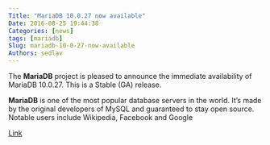 ```yaml
---
Title: "MariaDB 10.0.27 now available"
Date: 2016-08-25 19:44:38
Categories: [news]
tags: [mariadb]
Slug: mariadb-10-0-27-now-available
Authors: sedlav
---
```


The **MariaDB** project is pleased to announce the immediate availability of MariaDB 10.0.27. This is a Stable (GA) release.

**MariaDB** is one of the most popular database servers in the world. It’s made by the original developers of MySQL and guaranteed to stay open source. Notable users include Wikipedia, Facebook and Google

[Link](https://mariadb.com/kb/en/mariadb/mariadb-10027-release-notes/)

